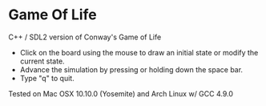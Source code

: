 Game Of Life
============

C++ / SDL2 version of Conway's Game of Life

 - Click on the board using the mouse to draw an initial state or modify the current state.
 - Advance the simulation by pressing or holding down the space bar.
 - Type "q" to quit.

Tested on Mac OSX 10.10.0 (Yosemite) and Arch Linux w/ GCC 4.9.0
